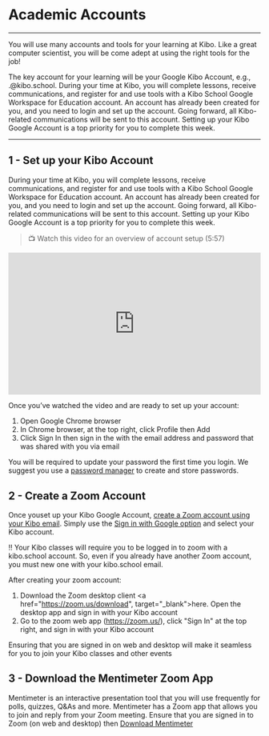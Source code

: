 # Academic Accounts
---

You will use many accounts and tools for your learning at Kibo. Like a great computer scientist, you will be come adept at using the right tools for the job! 

The key account for your learning will be your Google Kibo Account, e.g., <yourfirstname>.<yourlastname>@kibo.school. During your time at Kibo, you will complete lessons, receive communications, and register for and use tools with a  Kibo School Google Workspace for Education account. An account has already been created for you, and you need to login and set up the account.  Going forward, all Kibo-related communications will be sent to this account. Setting up your Kibo Google Account is a top priority for you to complete this week.



---
## 1 - Set up your Kibo Account

During your time at Kibo, you will complete lessons, receive communications, and register for and use tools with a  Kibo School Google Workspace for Education account. An account has already been created for you, and you need to login and set up the account.  Going forward, all Kibo-related communications will be sent to this account. Setting up your Kibo Google Account is a top priority for you to complete this week.

>  📺 Watch this video for an overview of account setup (5:57)

<div style="position: relative; padding-bottom: 56.25%; height: 0;">
<iframe width="560" height="315" src="https://www.youtube.com/embed/FMt2Px_F-68" title="YouTube video player" frameborder="0" allow="accelerometer; autoplay; clipboard-write; encrypted-media; gyroscope; picture-in-picture; web-share" allowfullscreen style="position: absolute; top: 0; left: 0; width: 100%; height: 100%;"></iframe>
</div>

Once you’ve watched the video and are ready to set up your account:
1. Open Google Chrome browser
2. In Chrome browser, at the top right, click Profile  then Add
3. Click Sign In then sign in the with the email address and password that was shared with you via email 

You will be required to update your password the first time you login. We suggest you use a <a href="https://github.com/kiboschool/setup-guides/blob/main/academic-software.md" target="_blank">password manager</a> to create and store passwords.

## 2 - Create a Zoom Account
Once youset up your Kibo Google Account, <a href="https://zoom.us/signup" target="_blank">create a Zoom account using your Kibo email</a>. Simply use the <a href="https://zoom.us/google_oauth_signin" target="_blank">Sign in with Google option</a> and select your Kibo account.

<aside>
    ‼️ Your Kibo classes will require you to be logged in to zoom with a kibo.school account. So, even if you already have another Zoom account, you must new one with your kibo.school email.
</aside>

After creating your zoom account:
1. Download the Zoom desktop client <a href="https://zoom.us/download", target="_blank">here.</a> Open the desktop app and sign in with your Kibo account
2. Go to the zoom web app (https://zoom.us/), click "Sign In" at the top right, and sign in with your Kibo account

Ensuring that you are signed in on web and desktop will make it seamless for you to join your Kibo classes and other events

## 3 - Download the Mentimeter Zoom App
Mentimeter is an interactive presentation tool that you will use frequently for polls, quizzes, Q&As and more. Mentimeter has a Zoom app that allows you to join and reply from your Zoom meeting. Ensure that you are signed in to Zoom (on web and desktop) then <a href="https://marketplace.zoom.us/apps/D6gsxPEXS8eNr9d6gNFCIg" target="_blank">Download Mentimeter</a>
